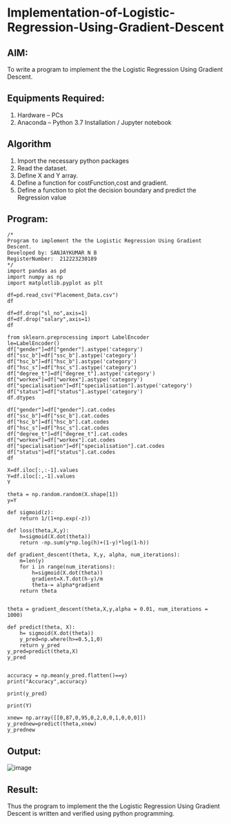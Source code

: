 
# Implementation-of-Logistic-Regression-Using-Gradient-Descent

## AIM:
To write a program to implement the the Logistic Regression Using Gradient Descent.

## Equipments Required:
1. Hardware – PCs
2. Anaconda – Python 3.7 Installation / Jupyter notebook

## Algorithm
1. Import the necessary python packages
2. Read the dataset.
3. Define X and Y array.
4. Define a function for costFunction,cost and gradient.
5. Define a function to plot the decision boundary and predict the Regression value

## Program:
```
/*
Program to implement the the Logistic Regression Using Gradient Descent.
Developed by: SANJAYKUMAR N B 
RegisterNumber:  212223230189
*/
import pandas as pd
import numpy as np
import matplotlib.pyplot as plt

df=pd.read_csv("Placement_Data.csv")
df

df=df.drop("sl_no",axis=1)
df=df.drop("salary",axis=1)
df

from sklearn.preprocessing import LabelEncoder
le=LabelEncoder()
df["gender"]=df["gender"].astype('category')
df["ssc_b"]=df["ssc_b"].astype('category')
df["hsc_b"]=df["hsc_b"].astype('category')
df["hsc_s"]=df["hsc_s"].astype('category')
df["degree_t"]=df["degree_t"].astype('category')
df["workex"]=df["workex"].astype('category')
df["specialisation"]=df["specialisation"].astype('category')
df["status"]=df["status"].astype('category')
df.dtypes

df["gender"]=df["gender"].cat.codes
df["ssc_b"]=df["ssc_b"].cat.codes
df["hsc_b"]=df["hsc_b"].cat.codes
df["hsc_s"]=df["hsc_s"].cat.codes
df["degree_t"]=df["degree_t"].cat.codes
df["workex"]=df["workex"].cat.codes
df["specialisation"]=df["specialisation"].cat.codes
df["status"]=df["status"].cat.codes
df

X=df.iloc[:,:-1].values
Y=df.iloc[:,-1].values
Y

theta = np.random.random(X.shape[1])
y=Y

def sigmoid(z):
    return 1/(1+np.exp(-z))

def loss(theta,X,y):
    h=sigmoid(X.dot(theta))
    return -np.sum(y*np.log(h)+(1-y)*log(1-h))

def gradient_descent(theta, X,y, alpha, num_iterations):
    m=len(y)
    for i in range(num_iterations):
        h=sigmoid(X.dot(theta))
        gradient=X.T.dot(h-y)/m
        theta-= alpha*gradient
    return theta


theta = gradient_descent(theta,X,y,alpha = 0.01, num_iterations = 1000)

def predict(theta, X):
    h= sigmoid(X.dot(theta))
    y_pred=np.where(h>=0.5,1,0)
    return y_pred
y_pred=predict(theta,X)
y_pred


accuracy = np.mean(y_pred.flatten()==y)
print("Accuracy",accuracy)

print(y_pred)

print(Y)

xnew= np.array([[0,87,0,95,0,2,0,0,1,0,0,0]])
y_prednew=predict(theta,xnew)
y_prednew
```
## Output:
![image](https://github.com/user-attachments/assets/35c34389-3b8f-4730-9ad8-52efa9aed48a)


## Result:
Thus the program to implement the the Logistic Regression Using Gradient Descent is written and verified using python programming.
